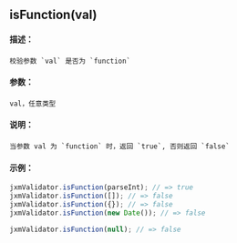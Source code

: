 
## isFunction(val)

#### 描述：

    校验参数 `val` 是否为 `function`

#### 参数：

    val，任意类型

#### 说明：

    当参数 val 为 `function` 时，返回 `true`, 否则返回 `false`

#### 示例：

```javascript
jxmValidator.isFunction(parseInt); // => true
jxmValidator.isFunction([]); // => false
jxmValidator.isFunction({}); // => false
jxmValidator.isFunction(new Date()); // => false

jxmValidator.isFunction(null); // => false
```
